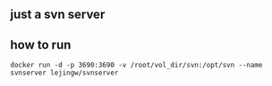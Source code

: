 ## just a svn server

## how to run

```docker run -d -p 3690:3690 -v /root/vol_dir/svn:/opt/svn --name svnserver lejingw/svnserver```
